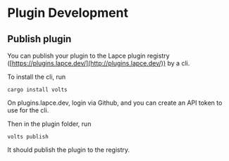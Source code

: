 # Plugin Development

## Publish plugin

You can publish your plugin to the Lapce plugin registry ([https://plugins.lapce.dev/](http://plugins.lapce.dev/)) by a cli.

To install the cli, run

`cargo install volts`

On plugins.lapce.dev, login via Github, and you can create an API token to use for the cli.

Then in the plugin folder, run

`volts publish`

It should publish the plugin to the registry.&#x20;
